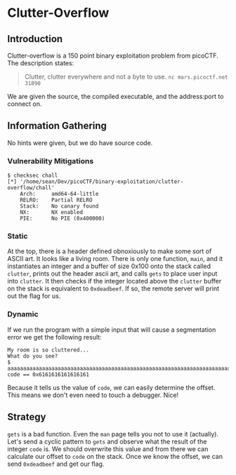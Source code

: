 # Clutter-Overflow

## Introduction

Clutter-overflow is a 150 point binary exploitation problem from picoCTF. The description states:

> Clutter, clutter everywhere and not a byte to use.
> `nc mars.picoctf.net 31890`

We are given the source, the compiled executable, and the address:port to connect on.

## Information Gathering

No hints were given, but we do have source code.

### Vulnerability Mitigations

```shell
$ checksec chall
[*] '/home/sean/Dev/picoCTF/binary-exploitation/clutter-overflow/chall'
    Arch:     amd64-64-little
    RELRO:    Partial RELRO
    Stack:    No canary found
    NX:       NX enabled
    PIE:      No PIE (0x400000)

```

### Static

At the top, there is a header defined obnoxiously to make some sort of ASCII art. It looks like a living room. There is only one function, `main`, and it instantiates an integer and a buffer of size 0x100 onto the stack called `clutter`, prints out the header ascii art, and calls `gets` to place user input into `clutter`. It then checks if the integer located above the `clutter` buffer on the stack is equivalent to `0xdeadbeef`. If so, the remote server will print out the flag for us.

### Dynamic

If we run the program with a simple input that will cause a segmentation error we get the following result:

```
My room is so cluttered...
What do you see?
$ aaaaaaaaaaaaaaaaaaaaaaaaaaaaaaaaaaaaaaaaaaaaaaaaaaaaaaaaaaaaaaaaaaaaaaaaaaaaaaaaaaaaaaaaaaaaaaaaaaaaaaaaaaaaaaaaaaaaaaaaaaaaaaaaaaaaaaaaaaaaaaaaaaaaaaaaaaaaaaaaaaaaaaaaaaaaaaaaaaaaaaaaaaaaaaaaaaaaaaaaaaaaaaaaaaaaaaaaaaaaaaaaaaaaaaaaaaaaaaaaaaaaaaaaaaaaaaaaaaaaaaaaaaaaaaaaaaaaaaaaaaaaaaaaaaaaaaaaaaaaaaaaaaaaaaaaaaaaaaaaaaaaaaaaaaaaaaaaaaaaa
code == 0x6161616161616161
```

Because it tells us the value of `code`, we can easily determine the offset. This means we don't even need to touch a debugger. Nice!

## Strategy

`gets` is a bad function. Even the `man` page tells you not to use it (actually). Let's send a cyclic pattern to `gets` and observe what the result of the integer `code` is. We should overwrite this value and from there we can calculate our offset to `code` on the stack. Once we know the offset, we can send `0xdeadbeef` and get our flag.
